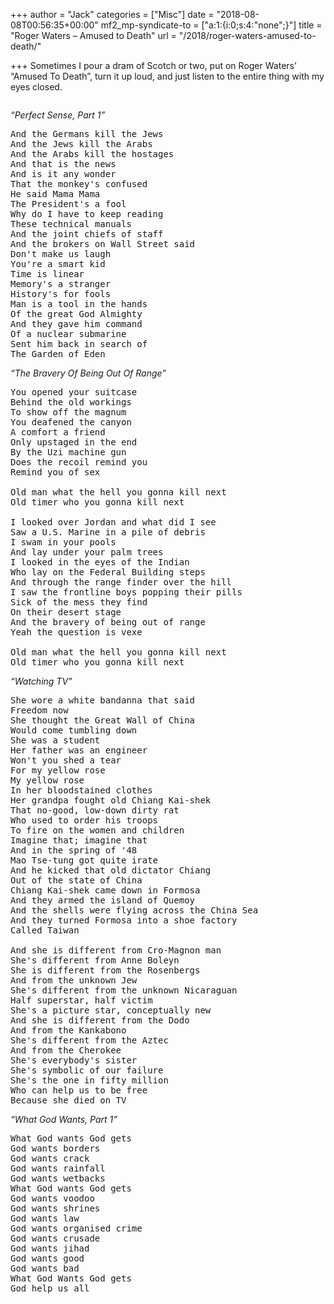 +++
author = "Jack"
categories = ["Misc"]
date = "2018-08-08T00:56:35+00:00"
mf2_mp-syndicate-to = ["a:1:{i:0;s:4:\"none\";}"]
title = "Roger Waters – Amused to Death"
url = "/2018/roger-waters-amused-to-death/"

+++
Sometimes I pour a dram of Scotch or two, put on Roger Waters&#8217; &#8220;Amused To Death&#8221;, turn it up loud, and just listen to the entire thing with my eyes closed.<figure class="wp-block-image">

<img src="/img/2018/08/AmusedToDeath.jpg" alt="" class="wp-image-1669" srcset="/img/2018/08/AmusedToDeath.jpg 500w, /img/2018/08/AmusedToDeath-150x150.jpg 150w, /img/2018/08/AmusedToDeath-300x300.jpg 300w" sizes="(max-width: 500px) 100vw, 500px" /></figure> 

_&#8220;Perfect Sense, Part 1&#8221;_

<pre class="wp-block-verse">And the Germans kill the Jews<br />And the Jews kill the Arabs<br />And the Arabs kill the hostages<br />And that is the news<br />And is it any wonder<br />That the monkey's confused<br />He said Mama Mama<br />The President's a fool<br />Why do I have to keep reading<br />These technical manuals<br />And the joint chiefs of staff<br />And the brokers on Wall Street said<br />Don't make us laugh<br />You're a smart kid<br />Time is linear<br />Memory's a stranger<br />History's for fools<br />Man is a tool in the hands<br />Of the great God Almighty<br />And they gave him command<br />Of a nuclear submarine<br />Sent him back in search of<br />The Garden of Eden</pre>

_&#8220;The Bravery Of Being Out Of Range&#8221;_

<pre class="wp-block-verse">You opened your suitcase<br />Behind the old workings<br />To show off the magnum<br />You deafened the canyon<br />A comfort a friend<br />Only upstaged in the end<br />By the Uzi machine gun<br />Does the recoil remind you<br />Remind you of sex<br /><br />Old man what the hell you gonna kill next<br />Old timer who you gonna kill next<br /><br />I looked over Jordan and what did I see<br />Saw a U.S. Marine in a pile of debris<br />I swam in your pools<br />And lay under your palm trees<br />I looked in the eyes of the Indian<br />Who lay on the Federal Building steps<br />And through the range finder over the hill<br />I saw the frontline boys popping their pills<br />Sick of the mess they find<br />On their desert stage<br />And the bravery of being out of range<br />Yeah the question is vexe<br /><br />Old man what the hell you gonna kill next<br />Old timer who you gonna kill next<br /></pre>

_&#8220;Watching TV&#8221;_

<pre class="wp-block-verse">She wore a white bandanna that said<br />Freedom now<br />She thought the Great Wall of China<br />Would come tumbling down<br />She was a student<br />Her father was an engineer<br />Won't you shed a tear<br />For my yellow rose<br />My yellow rose<br />In her bloodstained clothes<br />Her grandpa fought old Chiang Kai-shek<br />That no-good, low-down dirty rat<br />Who used to order his troops<br />To fire on the women and children<br />Imagine that; imagine that<br />And in the spring of '48<br />Mao Tse-tung got quite irate<br />And he kicked that old dictator Chiang<br />Out of the state of China<br />Chiang Kai-shek came down in Formosa<br />And they armed the island of Quemoy<br />And the shells were flying across the China Sea<br />And they turned Formosa into a shoe factory<br />Called Taiwan<br /><br />And she is different from Cro-Magnon man<br />She's different from Anne Boleyn<br />She is different from the Rosenbergs<br />And from the unknown Jew<br />She's different from the unknown Nicaraguan<br />Half superstar, half victim<br />She's a picture star, conceptually new<br />And she is different from the Dodo<br />And from the Kankabono<br />She's different from the Aztec<br />And from the Cherokee<br />She's everybody's sister<br />She's symbolic of our failure<br />She's the one in fifty million<br />Who can help us to be free<br />Because she died on TV<br /></pre>

_&#8220;What God Wants, Part 1&#8221;_

<pre class="wp-block-verse">What God wants God gets<br />God wants borders<br />God wants crack<br />God wants rainfall<br />God wants wetbacks<br />What God wants God gets<br />God wants voodoo<br />God wants shrines<br />God wants law<br />God wants organised crime<br />God wants crusade<br />God wants jihad<br />God wants good<br />God wants bad<br />What God Wants God gets<br />God help us all</pre>